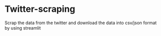 # Twitter-scraping
Scrap the data from the twitter and download the data into csv/json format by using streamlit

